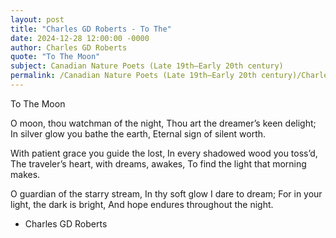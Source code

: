 ```yaml
---
layout: post
title: "Charles GD Roberts - To The"
date: 2024-12-28 12:00:00 -0000
author: Charles GD Roberts
quote: "To The Moon"
subject: Canadian Nature Poets (Late 19th–Early 20th century)
permalink: /Canadian Nature Poets (Late 19th–Early 20th century)/Charles GD Roberts/Charles GD Roberts - To The
---
```


To The Moon

O moon, thou watchman of the night,
Thou art the dreamer’s keen delight;
In silver glow you bathe the earth,
Eternal sign of silent worth.
  
With patient grace you guide the lost,
In every shadowed wood you toss’d,
The traveler’s heart, with dreams, awakes,
To find the light that morning makes.
  
O guardian of the starry stream,
In thy soft glow I dare to dream;
For in your light, the dark is bright,
And hope endures throughout the night.


- Charles GD Roberts
